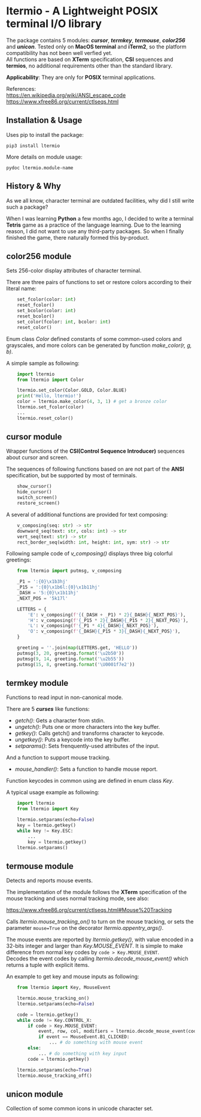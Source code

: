# ltermio - A Lightweight POSIX terminal I/O library

The package contains 5 modules: ***cursor***, ***termkey***, ***termouse***, ***color256*** and ***unicon***. Tested only on **MacOS terminal** and **iTerm2**, so the platform compatibility has not been well verfied yet.  
All functions are based on **XTerm** specification, **CSI** sequences and **termios**, no additional requirements other than the standard library.

**Applicability**: They are only for **POSIX** terminal applications.

References:  
<https://en.wikipedia.org/wiki/ANSI_escape_code>  
<https://www.xfree86.org/current/ctlseqs.html>

## Installation & Usage
Uses pip to install the package:

`pip3 install ltermio`

More details on module usage:

`pydoc ltermio.module-name`

## History & Why
As we all know, character terminal are outdated facilities, why did I still write such a package?

When I was learning **Python** a few months ago, I decided to write a terminal **Tetris** game as a practice of the language learning. Due to the learning reason, I did not want to use any third-party packages. So when I finally finished the game, there naturally formed this by-product.

## color256 module
Sets 256-color display attributes of character terminal.

There are three pairs of functions to set or restore colors according to their literal name:

```python
    set_fcolor(color: int)
    reset_fcolor()
    set_bcolor(color: int)
    reset_bcolor()
    set_color(fcolor: int, bcolor: int)
    reset_color()
```

Enum class *Color* defined constants of some common-used colors and grayscales, and more colors can be generated by function *make_color(r, g, b)*.

A simple sample as following:

```python
    import ltermio
    from ltermio import Color

    ltermio.set_color(Color.GOLD, Color.BLUE)
    print('Hello, ltermio!')
    color = ltermio.make_color(4, 3, 1) # get a bronze color
    ltermio.set_fcolor(color)
    ...
    ltermio.reset_color()
```

## cursor module
Wrapper functions of the **CSI(Control Sequence Introducer)** sequences about cursor and screen.

The sequences of following functions based on are not part of the **ANSI** specification, but be supported by most of terminals.

```python
    show_cursor()
    hide_cursor()
    switch_screen()
    restore_screen()
```

A several of additional functions are provided for text composing:

```python
    v_composing(seq: str) -> str
    downward_seq(text: str, cols: int) -> str
    vert_seq(text: str) -> str
    rect_border_seq(width: int, height: int, sym: str) -> str
```

Following sample code of *v_composing()* displays three big colorful greetings:

```python
    from ltermio import putmsg, v_composing

    _P1 = ':{0}\x1b3hj'
    _P15 = ':{0}\x1b6l:{0}\x1b11hj'
    _DASH = '5:{0}\x1b11hj'
    _NEXT_POS = '5k17l'

    LETTERS = {
        'E': v_composing(f'{(_DASH + _P1) * 2}{_DASH}{_NEXT_POS}'),
        'H': v_composing(f'{_P15 * 2}{_DASH}{_P15 * 2}{_NEXT_POS}'),
        'L': v_composing(f'{_P1 * 4}{_DASH}{_NEXT_POS}'),
        'O': v_composing(f'{_DASH}{_P15 * 3}{_DASH}{_NEXT_POS}'),
    }

    greeting = ''.join(map(LETTERS.get, 'HELLO'))
    putmsg(3, 20, greeting.format('\u2b50'))
    putmsg(9, 14, greeting.format('\u2b55'))
    putmsg(15, 8, greeting.format('\U0001f7e2'))
```

## termkey module
Functions to read input in non-canonical mode.

There are 5 ***curses*** like functions:

+ *getch()*: Gets a character from stdin.
+ *ungetch()*: Puts one or more characters into the key buffer.
+ *getkey()*: Calls getch() and transforms character to keycode.
+ *ungetkey()*: Puts a keycode into the key buffer.
+ *setparams()*: Sets frenquently-used attributes of the input.

And a function to support mouse tracking.

+ *mouse_handler()*: Sets a function to handle mouse report.

Function keycodes in common using are defined in enum class *Key*.

A typical usage example as following:

```python
    import ltermio
    from ltermio import Key

    ltermio.setparams(echo=False)
    key = ltermio.getkey()
    while key != Key.ESC:
        ...
        key = ltermio.getkey()
    ltermio.setparams()
```

## termouse module
Detects and reports mouse events.

The implementation of the module follows the **XTerm** specification of the mouse tracking and uses normal tracking mode, see also:

<https://www.xfree86.org/current/ctlseqs.html#Mouse%20Tracking>
    
Calls *ltermio.mouse_tracking_on()* to turn on the mouse tracking, or sets the parameter `mouse=True` on the decorator *ltermio.appentry_args()*.

The mouse events are reported by *ltermio.getkey()*, with value encoded in a 32-bits integer and larger than *Key.MOUSE_EVENT*. It is simple to make difference from normal key codes by `code > Key.MOUSE_EVENT`.  
Decodes the event codes by calling *ltermio.decode_mouse_event()* which returns a tuple with explicit items.
        
An example to get key and mouse inputs as following:

```python
    from ltermio import Key, MouseEvent

    ltermio.mouse_tracking_on()
    ltermio.setparams(echo=False)

    code = ltermio.getkey()
    while code != Key.CONTROL_X:
        if code > Key.MOUSE_EVENT:
            event, row, col, modifiers = ltermio.decode_mouse_event(code)
            if event == MouseEvent.B1_CLICKED:
                ... # do something with mouse event
        else:
            ... # do something with key input
        code = ltermio.getkey()

    ltermio.setparams(echo=True)
    ltermio.mouse_tracking_off()
```

## unicon module
Collection of some common icons in unicode character set.
